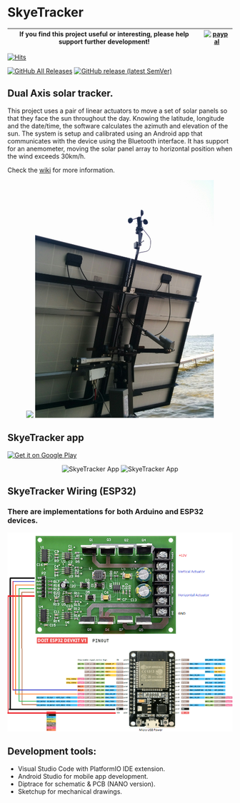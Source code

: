 # SkyeTracker

|If you find this project useful or interesting, please help support further development!|[![paypal](https://www.paypalobjects.com/en_US/i/btn/btn_donateCC_LG.gif)](https://www.paypal.com/cgi-bin/webscr?cmd=_donations&business=graham.a.ross%40gmail.com&item_name=Support+SkyeTracker+development&currency_code=USD&source=url)|
|---|---|

[![Hits](https://hits.seeyoufarm.com/api/count/incr/badge.svg?url=https%3A%2F%2Fgithub.com%2FClassicDIY%2FSkyeTracker&count_bg=%2379C83D&title_bg=%23555555&icon=&icon_color=%23E7E7E7&title=hits&edge_flat=false)](https://hits.seeyoufarm.com)

[![GitHub All Releases](https://img.shields.io/github/downloads/ClassicDIY/SkyeTracker/total?style=for-the-badge)](https://github.com/ClassicDIY/SkyeTracker/releases)
[![GitHub release (latest SemVer)](https://img.shields.io/github/v/release/ClassicDIY/SkyeTracker?style=for-the-badge)](https://github.com/ClassicDIY/SkyeTracker/releases)

## Dual Axis solar tracker.

This project uses a pair of linear actuators to move a set of solar panels so that they face the sun throughout the day.
Knowing the latitude, longitude and the date/time, the software calculates the azimuth and elevation of the sun. The system is setup and calibrated using an Android app that communicates with the device using the Bluetooth interface. It has support for an anemometer, moving the solar panel array to horizontal position when the wind exceeds 30km/h.

Check the [wiki](https://github.com/ClassicDIY/SkyeTracker/wiki) for more information.

<p align="center">
  <img src="./Pictures/IMG_20140823_183240.jpg" width="400"/>
  <img src="./Pictures/AssembledWithAnemometer.jpg" width="400"/>
</p>

## SkyeTracker app

<a href='https://play.google.com/store/apps/details?id=com.skye.skyetracker&pcampaignid=pcampaignidMKT-Other-global-all-co-prtnr-py-PartBadge-Mar2515-1'><img alt='Get it on Google Play' src='https://play.google.com/intl/en_us/badges/static/images/badges/en_badge_web_generic.png' width=200/></a>

<p align="center">
  <img src="./Pictures/Info%20Tab.png" alt="SkyeTracker App" width="400">
  <img src="./Pictures/Move%20Tab.png" alt="SkyeTracker App" width="400">
</p>

## SkyeTracker Wiring (ESP32)

### There are implementations for both Arduino and ESP32 devices.

<p align="center">
  <img src="./Pictures/ESP%20Setup.PNG" width="800">
</p>

## Development tools:

<ul>
  <li>Visual Studio Code with PlatformIO IDE extension.</li>
  <li>Android Studio for mobile app development.</li>
  <li>Diptrace for schematic & PCB (NANO version).</li>
  <li>Sketchup for mechanical drawings.</li>
</ul>

